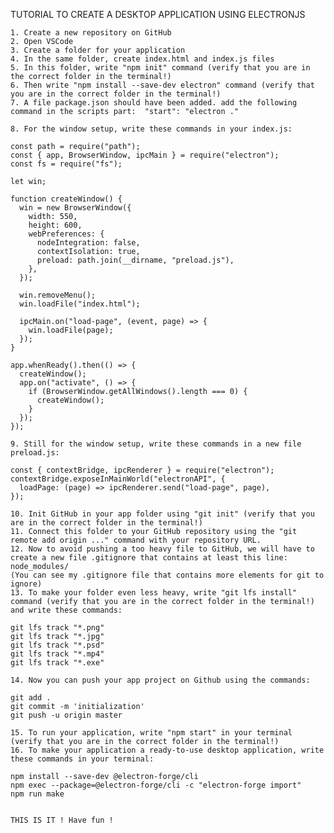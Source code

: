 TUTORIAL TO CREATE A DESKTOP APPLICATION USING ELECTRONJS
	
	1. Create a new repository on GitHub
	2. Open VSCode
	3. Create a folder for your application
	4. In the same folder, create index.html and index.js files
	5. In this folder, write "npm init" command (verify that you are in the correct folder in the terminal!)
	6. Then write "npm install --save-dev electron" command (verify that you are in the correct folder in the terminal!)
	7. A file package.json should have been added. add the following command in the scripts part:  "start": "electron ."
	
	8. For the window setup, write these commands in your index.js:
	
	const path = require("path");
	const { app, BrowserWindow, ipcMain } = require("electron");
	const fs = require("fs");
	
	let win;
	
	function createWindow() {
	  win = new BrowserWindow({
	    width: 550,
	    height: 600,
	    webPreferences: {
	      nodeIntegration: false,
	      contextIsolation: true,
	      preload: path.join(__dirname, "preload.js"),
	    },
	  });
	
	  win.removeMenu();
	  win.loadFile("index.html");
	  
	  ipcMain.on("load-page", (event, page) => {
	    win.loadFile(page);
	  });
	}
	
	app.whenReady().then(() => {
	  createWindow();
	  app.on("activate", () => {
	    if (BrowserWindow.getAllWindows().length === 0) {
	      createWindow();
	    }
	  });
	});
	
	9. Still for the window setup, write these commands in a new file preload.js:
	
	const { contextBridge, ipcRenderer } = require("electron");
	contextBridge.exposeInMainWorld("electronAPI", {
	  loadPage: (page) => ipcRenderer.send("load-page", page),
	});
	
	10. Init GitHub in your app folder using "git init" (verify that you are in the correct folder in the terminal!)
	11. Connect this folder to your GitHub repository using the "git remote add origin ..." command with your repository URL.
	12. Now to avoid pushing a too heavy file to GitHub, we will have to create a new file .gitignore that contains at least this line: node_modules/
	(You can see my .gitignore file that contains more elements for git to ignore)
	13. To make your folder even less heavy, write "git lfs install" command (verify that you are in the correct folder in the terminal!) and write these commands:
	
	git lfs track "*.png"
	git lfs track "*.jpg"
	git lfs track "*.psd"
	git lfs track "*.mp4"
	git lfs track "*.exe"
	
	14. Now you can push your app project on Github using the commands:
	
	git add .
	git commit -m 'initialization'
	git push -u origin master
	
	15. To run your application, write "npm start" in your terminal (verify that you are in the correct folder in the terminal!)
	16. To make your application a ready-to-use desktop application, write these commands in your terminal:
	
	npm install --save-dev @electron-forge/cli
	npm exec --package=@electron-forge/cli -c "electron-forge import"
	npm run make
	
	
	THIS IS IT ! Have fun !
